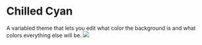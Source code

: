 # **Chilled Cyan**
 A variabled theme that lets you edit what color the background is and what colors everything else will be.
<img src="https://i.imgur.com/XlKmkDz.png">
